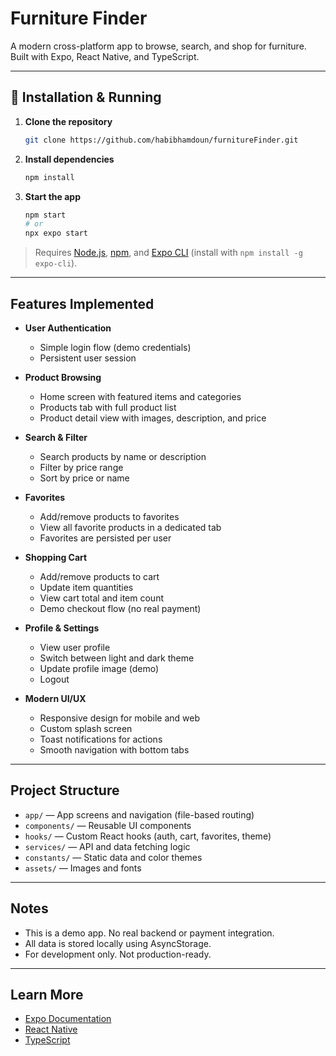 # Furniture Finder

A modern cross-platform app to browse, search, and shop for furniture. Built with Expo, React Native, and TypeScript.

---

## 🚀 Installation & Running

1. **Clone the repository**

   ```bash
   git clone https://github.com/habibhamdoun/furnitureFinder.git
   ```

2. **Install dependencies**

   ```bash
   npm install
   ```

3. **Start the app**

   ```bash
   npm start
   # or
   npx expo start
   ```

> Requires [Node.js](https://nodejs.org/), [npm](https://www.npmjs.com/), and [Expo CLI](https://docs.expo.dev/get-started/installation/) (install with `npm install -g expo-cli`).

---

## Features Implemented

- **User Authentication**
  - Simple login flow (demo credentials)
  - Persistent user session

- **Product Browsing**
  - Home screen with featured items and categories
  - Products tab with full product list
  - Product detail view with images, description, and price

- **Search & Filter**
  - Search products by name or description
  - Filter by price range
  - Sort by price or name

- **Favorites**
  - Add/remove products to favorites
  - View all favorite products in a dedicated tab
  - Favorites are persisted per user

- **Shopping Cart**
  - Add/remove products to cart
  - Update item quantities
  - View cart total and item count
  - Demo checkout flow (no real payment)

- **Profile & Settings**
  - View user profile
  - Switch between light and dark theme
  - Update profile image (demo)
  - Logout

- **Modern UI/UX**
  - Responsive design for mobile and web
  - Custom splash screen
  - Toast notifications for actions
  - Smooth navigation with bottom tabs

---

## Project Structure

- `app/` — App screens and navigation (file-based routing)
- `components/` — Reusable UI components
- `hooks/` — Custom React hooks (auth, cart, favorites, theme)
- `services/` — API and data fetching logic
- `constants/` — Static data and color themes
- `assets/` — Images and fonts

---

## Notes

- This is a demo app. No real backend or payment integration.
- All data is stored locally using AsyncStorage.
- For development only. Not production-ready.

---

## Learn More

- [Expo Documentation](https://docs.expo.dev/)
- [React Native](https://reactnative.dev/)
- [TypeScript](https://www.typescriptlang.org/)
